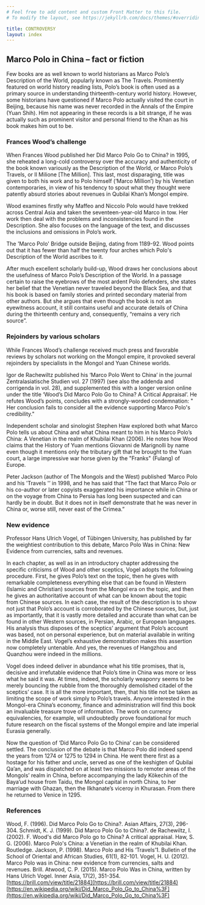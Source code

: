 ```yaml
---
# Feel free to add content and custom Front Matter to this file.
# To modify the layout, see https://jekyllrb.com/docs/themes/#overriding-theme-defaults

title: CONTROVERSY
layout: index
---
```


## Marco Polo in China – fact or fiction

Few books are as well known to world historians as Marco Polo’s Description of the World, popularly known as The Travels. Prominently featured on world history reading lists, Polo’s book is often used as a primary source in understanding thirteenth-century world history. However, some historians have questioned if Marco Polo actually visited the court in Beijing, because his name was never recorded in the Annals of the Empire (Yuan Shih). Him not appearing in these records is a bit strange, if he was actually such as prominent visitor and personal friend to the Khan as his book makes him out to be.

### Frances Wood’s challenge

When Frances Wood published her Did Marco Polo Go to China? in 1995, she reheated a long-cold controversy over the accuracy and authenticity of the book known variously as the Description of the World, or Marco Polo’s Travels, or Il Milione [The Million]. This last, most disparaging, title was given to both his work and to Polo himself (‘Marco Million’) by his Venetian contemporaries, in view of his tendency to spout what they thought were patently absurd stories about revenues in Qubilai Khan’s Mongol empire.

Wood examines firstly why Maffeo and Niccolo Polo would have trekked across Central Asia and taken the seventeen-year-old Marco in tow. Her work then deal with the problems and inconsistencies found in the Description. She also focuses on the language of the text, and discusses the inclusions and omissions in Polo’s work.

The 'Marco Polo' Bridge outside Beijing, dating from 1189-92. Wood points out that it has fewer than half the twenty four arches which Polo's Description of the World ascribes to it.

After much excellent scholarly build-up, Wood draws her conclusions about the usefulness of Marco Polo’s Description of the World. In a passage certain to raise the eyebrows of the most ardent Polo defenders, she states her belief that the Venetian never traveled beyond the Black Sea, and that his book is based on family stories and printed secondary material from other authors. But she argues that even though the book is not an eyewitness account, it still contains useful and accurate details of China during the thirteenth century and, consequently, “remains a very rich source”.

### Rejoinders by various scholars

While Frances Wood’s challenge received much press and favorable reviews by scholars not working on the Mongol empire, it provoked several rejoinders by specialists in the Mongol and Yuan Chinese worlds.

Igor de Rachewiltz published his ‘Marco Polo Went to China’ in the journal Zentralasiatische Studien vol. 27 (1997) (see also the addenda and corrigenda in vol. 28), and supplemented this with a longer version online under the title ‘Wood’s Did Marco Polo Go to China? A Critical Appraisal’. He refutes Wood’s points, concludes with a strongly-worded condemnation: " Her conclusion fails to consider all the evidence supporting Marco Polo's credibility."

Independent scholar and sinologist Stephen Haw explored both what Marco Polo tells us about China and what China meant to him in his Marco Polo’s China: A Venetian in the realm of Khubilai Khan (2006). He notes how Wood claims that the History of Yuan mentions Giovanni de Marignolli by name even though it mentions only the tributary gift that he brought to the Yuan court, a large impressive war horse given by the "Franks" (Fulang) of Europe.

Peter Jackson (author of The Mongols and the West) published ‘Marco Polo and his 'Travels '’ in 1998, and he has said that “The fact that Marco Polo or his co-author or later copyists exaggerated his importance while in China or on the voyage from China to Persia has long been suspected and can hardly be in doubt. But it does not in itself demonstrate that he was never in China or, worse still, never east of the Crimea.”

### New evidence

Professor Hans Ulrich Vogel, of Tübingen University, has published by far the weightiest contribution to this debate, Marco Polo Was in China: New Evidence from currencies, salts and revenues.

In each chapter, as well as in an introductory chapter addressing the specific criticisms of Wood and other sceptics, Vogel adopts the following procedure. First, he gives Polo’s text on the topic, then he gives with remarkable completeness everything else that can be found in Western (Islamic and Christian) sources from the Mongol era on the topic, and then he gives an authoritative account of what can be known about the topic from Chinese sources. In each case, the result of the description is to show not just that Polo’s account is corroborated by the Chinese sources, but, just as importantly, that it is vastly more detailed and accurate than what can be found in other Western sources, in Persian, Arabic, or European languages. His analysis thus disposes of the sceptics’ argument that Polo’s account was based, not on personal experience, but on material available in writing in the Middle East. Vogel’s exhaustive demonstration makes this assertion now completely untenable. And yes, the revenues of Hangzhou and Quanzhou were indeed in the millions.

Vogel does indeed deliver in abundance what his title promises, that is, decisive and irrefutable evidence that Polo’s time in China was more or less what he said it was. At times, indeed, the scholarly weaponry seems to be merely bouncing the rubble from the thoroughly demolished citadel of the sceptics’ case. It is all the more important, then, that his title not be taken as limiting the scope of work simply to Polo’s travels. Anyone interested in the Mongol-era China’s economy, finance and administration will find this book an invaluable treasure trove of information. The work on currency equivalencies, for example, will undoubtedly prove foundational for much future research on the fiscal systems of the Mongol empire and late imperial Eurasia generally.

Now the question of ‘Did Marco Polo Go to China’ can be considered settled. The conclusion of the debate is that Marco Polo did indeed spend the years from 1274 or 1275 to 1294 in China. He went there first as a hostage for his father and uncle, served as one of the keshigten of Qubilai Qa’an, and was dispatched on at least two missions to remoter areas of the Mongols’ realm in China, before accompanying the lady Kökechin of the Baya’ud house from Taidu, the Mongol capital in north China, to her marriage with Ghazan, then the Ilkhanate’s viceroy in Khurasan. From there he returned to Venice in 1295.

### References

Wood, F. (1996). Did Marco Polo Go to China?. Asian Affairs, 27(3), 296-304.
Schmidt, K. J. (1999). Did Marco Polo Go to China?.
de Rachewiltz, I. (2002). F. Wood's did Marco Polo go to China? A critical appraisal.
Haw, S. G. (2006). Marco Polo's China: a Venetian in the realm of Khubilai Khan. Routledge.
Jackson, P. (1998). Marco Polo and His ‘Travels’1. Bulletin of the School of Oriental and African Studies, 61(1), 82-101.
Vogel, H. U. (2012). Marco Polo was in China: new evidence from currencies, salts and revenues. Brill.
Atwood, C. P. (2015). Marco Polo Was in China, written by Hans Ulrich Vogel. Inner Asia, 17(2), 351-354.
[https://brill.com/view/title/21884](https://brill.com/view/title/21884)
[https://en.wikipedia.org/wiki/Did_Marco_Polo_Go_to_China%3F](https://en.wikipedia.org/wiki/Did_Marco_Polo_Go_to_China%3F)
